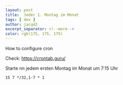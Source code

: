 ```yaml
---
layout: post
title:  Jeder 1. Montag im Monat
tags: [ dev ]
author: jacq42
excerpt_separator: <!--more-->
color: rgb(175, 175, 175)
---
```


How to configure cron

<!--more-->

Check: https://crontab.guru/

Starte nn jedem ersten Montag im Monat um 7:15 Uhr
```
15 7 */32,1-7 * 1
```